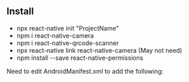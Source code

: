 ## Install
* npx react-native init "ProjectName"
* npm i react-native-camera
* npm i react-native-qrcode-scanner
* npx react-native link react-native-camera (May not need)
* npm install --save react-native-permissions

Need to edit AndroidManifest.xml to add the following:
 
##### <uses-permission android:name="android.permission.CAMERA" />

##### <uses-permission android:name="android.permission.ACCESS_WIFI_STATE" />

##### <uses-permission android:name="android.permission.WRITE_EXTERNAL_STORAGE" /> 

##### <uses-permission android:name="android.permission.VIBRATE"/>